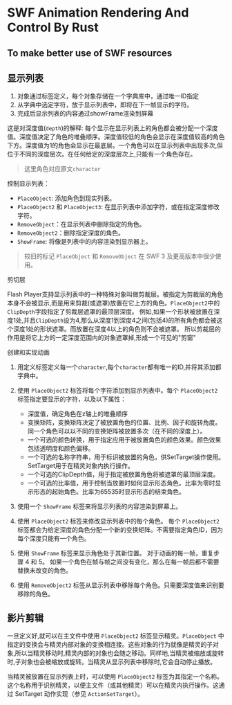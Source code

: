 # SWF Animation Rendering And Control By Rust

## To make better use of SWF resources

## 显示列表

1. 对象通过标签定义，每个对象存储在一个字典库中，通过唯一ID指定
2. 从字典中选定字符，放于显示列表中，即将在下一帧显示的字符。
3. 完成后显示列表的内容通过showFrame渲染到屏幕

这是对深度值(`depth`)的解释:
每个显示在显示列表上的角色都会被分配一个深度值。深度值决定了角色的堆叠顺序。深度值较低的角色会显示在深度值较高的角色下方。深度值为1的角色会显示在最底层。一个角色可以在显示列表中出现多次,但位于不同的深度层次。在任何给定的深度层次上,只能有一个角色存在。

> 这里角色对应原文`character`

控制显示列表：

- `PlaceObject`: 添加角色到现实列表。
- `PlaceObject2` 和 `PlaceObject3`: 在显示列表中添加字符，或在指定深度修改字符。
- `RemoveObject`：在显示列表中删除指定的角色。
- `RemoveObject2`：删除指定深度的角色。
- `ShowFrame`: 将像是列表中的内容渲染到显示器上。

> 较旧的标记 `PlaceObject` 和 `RemoveObject` 在 SWF 3 及更高版本中很少使用。

剪切层

Flash Player支持显示列表中的一种特殊对象叫做剪裁层。被指定为剪裁层的角色本身不会被显示,而是用来剪裁(或遮罩)放置在它上方的角色。`PlaceObject2`中的`ClipDepth`字段指定了剪裁层遮罩的最顶层深度。
例如,如果一个形状被放置在深度1处,并且`ClipDepth`设为4,那么从深度1到深度4之间(包括4)的所有角色都会被这个深度1处的形状遮罩。而放置在深度4以上的角色则不会被遮罩。
所以剪裁层的作用是将它上方的一定深度范围内的对象遮罩掉,形成一个可见的"剪窗"

创建和实现动画

1. 用定义标签定义每一个`character`,每个`character`都有唯一的ID,并将其添加都字典中。
2. 使用 `PlaceObject2` 标签将每个字符添加到显示列表中。每个 `PlaceObject2` 标签指定要显示的字符，以及以下属性：

   - 深度值，确定角色在z轴上的堆叠顺序
   - 变换矩阵，变换矩阵决定了被放置角色的位置、比例、因子和旋转角度。同一个角色可以以不同的变换矩阵被放置多次（在不同的深度上）。
   - 一个可选的颜色转换，用于指定应用于被放置角色的颜色效果。颜色效果包括透明度和颜色偏移。
   - 一个可选的名称字符串，用于标识被放置的角色，供SetTarget操作使用。SetTarget用于在精灵对象内执行操作。
   - 一个可选的ClipDepth值，用于指定被放置角色将被遮罩的最顶层深度。
   - 一个可选的比率值，用于控制当放置时如何显示形态角色。比率为零时显示形态的起始角色。比率为65535时显示形态的结束角色。

3. 使用一个 `ShowFrame` 标签来将显示列表的内容渲染到屏幕上。
4. 使用 `PlaceObject2` 标签来修改显示列表中的每个角色。
每个 `PlaceObject2` 标签都会为给定深度的角色分配一个新的变换矩阵。不需要指定角色ID，因为每个深度只能有一个角色。
5. 使用 `ShowFrame` 标签来显示角色处于其新位置。
对于动画的每一帧，重复步骤 4 和 5。
如果一个角色在帧与帧之间没有变化，那么在每一帧后都不需要替换未改变的角色。
6. 使用 `RemoveObject2` 标签从显示列表中移除每个角色。只需要深度值来识别要移除的角色。

## 影片剪辑

一旦定义好,就可以在主文件中使用 `PlaceObject2` 标签显示精灵。`PlaceObject` 中指定的变换会与精灵内部对象的变换相连接。这些对象的行为就像是精灵的子对象,所以当精灵移动时,精灵内部的对象也会随之移动。同样地,当精灵被缩放或旋转时,子对象也会被缩放或旋转。当精灵从显示列表中移除时,它会自动停止播放。

当精灵被放置在显示列表上时，可以使用 `PlaceObject2` 标签为其指定一个名称。这个名称用于识别精灵，以便主文件（或其他精灵）可以在精灵内执行操作。这通过 SetTarget 动作实现（参见 `ActionSetTarget`）。
